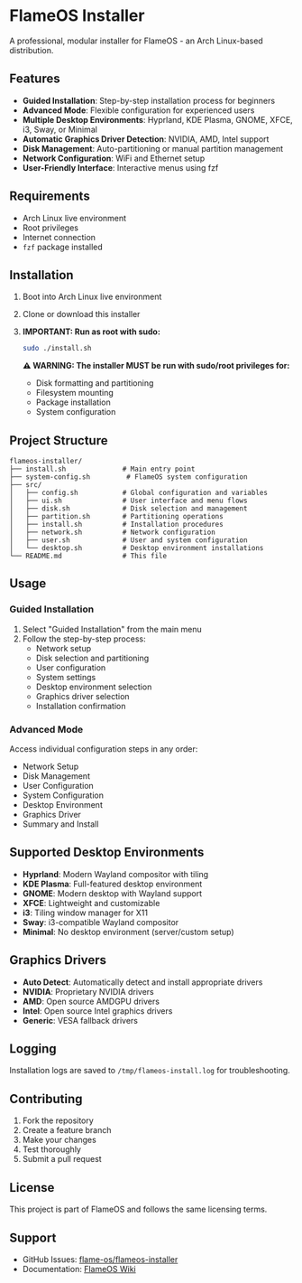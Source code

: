 # FlameOS Installer

A professional, modular installer for FlameOS - an Arch Linux-based distribution.

## Features

- **Guided Installation**: Step-by-step installation process for beginners
- **Advanced Mode**: Flexible configuration for experienced users
- **Multiple Desktop Environments**: Hyprland, KDE Plasma, GNOME, XFCE, i3, Sway, or Minimal
- **Automatic Graphics Driver Detection**: NVIDIA, AMD, Intel support
- **Disk Management**: Auto-partitioning or manual partition management
- **Network Configuration**: WiFi and Ethernet setup
- **User-Friendly Interface**: Interactive menus using fzf

## Requirements

- Arch Linux live environment
- Root privileges
- Internet connection
- `fzf` package installed

## Installation

1. Boot into Arch Linux live environment
2. Clone or download this installer
3. **IMPORTANT: Run as root with sudo:**
   ```bash
   sudo ./install.sh
   ```
   
   **⚠️ WARNING: The installer MUST be run with sudo/root privileges for:**
   - Disk formatting and partitioning
   - Filesystem mounting
   - Package installation
   - System configuration

## Project Structure

```
flameos-installer/
├── install.sh              # Main entry point
├── system-config.sh         # FlameOS system configuration
├── src/
│   ├── config.sh           # Global configuration and variables
│   ├── ui.sh               # User interface and menu flows
│   ├── disk.sh             # Disk selection and management
│   ├── partition.sh        # Partitioning operations
│   ├── install.sh          # Installation procedures
│   ├── network.sh          # Network configuration
│   ├── user.sh             # User and system configuration
│   └── desktop.sh          # Desktop environment installations
└── README.md               # This file
```

## Usage

### Guided Installation
1. Select "Guided Installation" from the main menu
2. Follow the step-by-step process:
   - Network setup
   - Disk selection and partitioning
   - User configuration
   - System settings
   - Desktop environment selection
   - Graphics driver selection
   - Installation confirmation

### Advanced Mode
Access individual configuration steps in any order:
- Network Setup
- Disk Management
- User Configuration
- System Configuration
- Desktop Environment
- Graphics Driver
- Summary and Install

## Supported Desktop Environments

- **Hyprland**: Modern Wayland compositor with tiling
- **KDE Plasma**: Full-featured desktop environment
- **GNOME**: Modern desktop with Wayland support
- **XFCE**: Lightweight and customizable
- **i3**: Tiling window manager for X11
- **Sway**: i3-compatible Wayland compositor
- **Minimal**: No desktop environment (server/custom setup)

## Graphics Drivers

- **Auto Detect**: Automatically detect and install appropriate drivers
- **NVIDIA**: Proprietary NVIDIA drivers
- **AMD**: Open source AMDGPU drivers
- **Intel**: Open source Intel graphics drivers
- **Generic**: VESA fallback drivers

## Logging

Installation logs are saved to `/tmp/flameos-install.log` for troubleshooting.

## Contributing

1. Fork the repository
2. Create a feature branch
3. Make your changes
4. Test thoroughly
5. Submit a pull request

## License

This project is part of FlameOS and follows the same licensing terms.

## Support

- GitHub Issues: [flame-os/flameos-installer](https://github.com/flame-os)
- Documentation: [FlameOS Wiki](https://github.com/flame-os)
